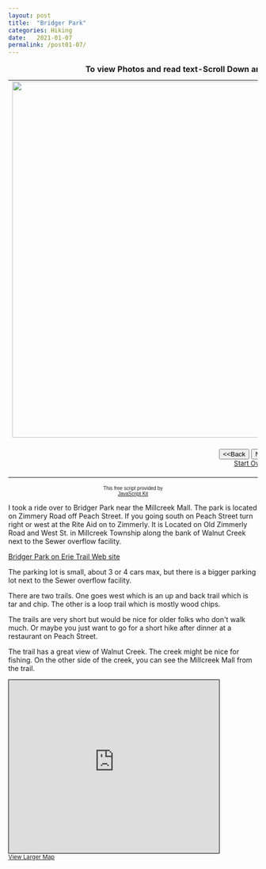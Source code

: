 ```yaml
---
layout: post
title:  "Bridger Park"
categories: Hiking
date:   2021-01-07
permalink: /post01-07/
---
```


<table border="0" cellpadding="0">
  <caption><strong>To view Photos and read text-Scroll Down and hit the Next button to view slide show</strong></caption>
  <tr>
    <td width="100%"><img src="https://i.imgur.com/2N9dUl0h.jpg" width="960" height="720" class="responsive" name="photoslider"></td>
  </tr>
  <tr>
    <td width="100%"><form method="POST" name="rotater">
      <div align="center"><center><p><script language="JavaScript1.1">
var photos=new Array()
var which=0

/*Change the below variables to reference your own images. You may have as many images in the slider as you wish*/
photos[0]="https://i.imgur.com/2N9dUl0h.jpg"
photos[1]="https://i.imgur.com/gH80UbOh.jpg"
photos[2]="https://i.imgur.com/kXrn611h.jpg"
photos[3]="https://i.imgur.com/7w739ZEh.jpg"
photos[4]="https://i.imgur.com/UXOsO57h.jpg"
photos[5]="https://i.imgur.com/wSHje7Gh.jpg"
photos[6]="https://i.imgur.com/daz3rRlh.jpg"
photos[7]="https://i.imgur.com/izLI88lh.jpg"
photos[8]="https://i.imgur.com/yhVyEish.jpg"
photos[9]="https://i.imgur.com/BhsAKC0h.jpg"
photos[10]="https://i.imgur.com/TRferwfh.jpg"



function backward(){
if (which>0){
window.status=''
which--
document.images.photoslider.src=photos[which]
}
}

function forward(){
if (which<photos.length-1){
which++
document.images.photoslider.src=photos[which]
}
else window.status='End of gallery'
}
</script><input type="button" value="&lt;&lt;Back" name="B2"
      onClick="backward()"> <input type="button" value="Next&gt;&gt;" name="B1"
      onClick="forward()"><br>
      <a href="#" onClick="which=1;backward();return false"><small>Start Over</small></a></p>
      </center></div>
    </form>
    </td>
  </tr>
</table>

<p align="center"><font face="arial" size="-2">This free script provided by</font><br>
<font face="arial, helvetica" size="-2"><a href="http://javascriptkit.com">JavaScript
Kit</a></font></p>
<p>I took a ride over to Bridger Park near the Millcreek Mall. The park is located on Zimmery Road off Peach Street. If you going south on
Peach Street turn right or west at the Rite Aid on to Zimmerly. It is Located on Old Zimmerly Road and West St. in Millcreek Township along the bank of Walnut Creek next to the Sewer overflow facility.</p>
<p><a href="https://erietrails.org/bridger-park/" target="_blank">Bridger Park on Erie Trail Web site</a></p>
<p>The parking lot is small, about 3 or 4 cars max, but there is a bigger parking lot next to the Sewer overflow facility.</p> 
<p>There are two trails. One goes
west which is an up and back trail which is tar and chip. The other is a loop trail which is mostly wood chips.</p> 
<p>The trails are very short but would be nice for older folks who don't walk much. Or maybe you just want to go for a short hike after dinner at a restaurant on Peach Street.</p>
<p>The trail has a great view of Walnut Creek. The creek might be nice for fishing. On the other side of the creek, you can see the Millcreek Mall from the trail.</p>
<iframe width="425" height="350" frameborder="0" scrolling="no" marginheight="0" marginwidth="0" src="https://www.openstreetmap.org/export/embed.html?bbox=-80.10858178138734%2C42.068466072051265%2C-80.0944197177887%2C42.07580094787546&amp;layer=mapnik" style="border: 1px solid black"></iframe><br/><small><a href="https://www.openstreetmap.org/#map=17/42.07213/-80.10150">View Larger Map</a></small>